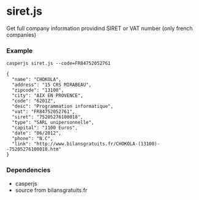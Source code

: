 siret.js
========

Get full company information providind SIRET or VAT number (only french companies)

### Example

`casperjs siret.js --code=FR84752052761`

```
{
  "name": "CHOKOLA",
  "address": "15 CRS MIRABEAU",
  "zipcode": "13100",
  "city": "AIX EN PROVENCE",
  "code": "6201Z",
  "desc": "Programmation informatique",
  "vat": "FR84752052761",
  "siret": "75205276100018",
  "type": "SARL unipersonnelle",
  "capital": "1100 Euros",
  "date": "06/2012",
  "phone": "N.C",
  "link": "http://www.bilansgratuits.fr/CHOKOLA-(13100)--75205276100018.htm"
}
```

### Dependencies
* casperjs
* source from bilansgratuits.fr
